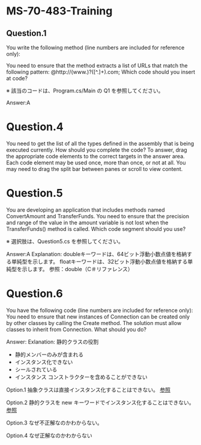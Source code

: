 ﻿# MS-70-483-Training

## Question.1

You write the following method (line numbers are included for reference only):

You need to ensure that the method extracts a list of URLs that match the following pattern:
@http://(www\.)?([^\.]+)\.com;
Which code should you insert at code?

※ 該当のコードは、Program.cs/Main の Q1 を参照してください。

Answer:A


# Question.4

You need to get the list of all the types defined in the assembly that is being executed currently.
How should you complete the code? To answer, 
drag the appropriate code elements to the correct targets in the answer area. Each code element may be used once, 
more than once, or not at all. You may need to drag the split bar between panes or scroll to view content.

# Question.5

You are developing an application that includes methods named ConvertAmount and TransferFunds. 
You need to ensure that the precision and range of the value in the amount variable is not lost when the TransferFunds() method is called.
Which code segment should you use?

※ 選択肢は、Question5.cs を参照してください。

Answer:A
Explanation:
doubleキーワードは、64ビット浮動小数点値を格納する単純型を示します。
floatキーワードは、32ビット浮動小数点値を格納する単純型を示します。
参照：double（C＃リファレンス）

# Question.6

You have the following code (line numbers are included for reference only):
You need to ensure that new instances of Connection can be created only by other classes by calling the Create method. 
The solution must allow classes to inherit from Connection.
What should you do?

Answer:
Exlanation:
静的クラスの役割
- 静的メンバーのみが含まれる
- インスタンス化できない
- シールされている
- インスタンス コンストラクターを含めることができない

Option.1
抽象クラスは直接インスタンス化することはできない。
[参照](https://docs.microsoft.com/ja-jp/dotnet/csharp/programming-guide/classes-and-structs/#inheritance)

Option.2
静的クラスを new キーワードでインスタンス化することはできない。
[参照](https://docs.microsoft.com/ja-jp/dotnet/csharp/programming-guide/classes-and-structs/#static-types)

Option.3
なぜ不正解なのかわからない。

Option.4
なぜ正解なのかわからない
